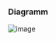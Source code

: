### Diagramm

![image](https://github.com/user-attachments/assets/edbda6cf-83d6-46ac-8fb2-b156a2673e55)

